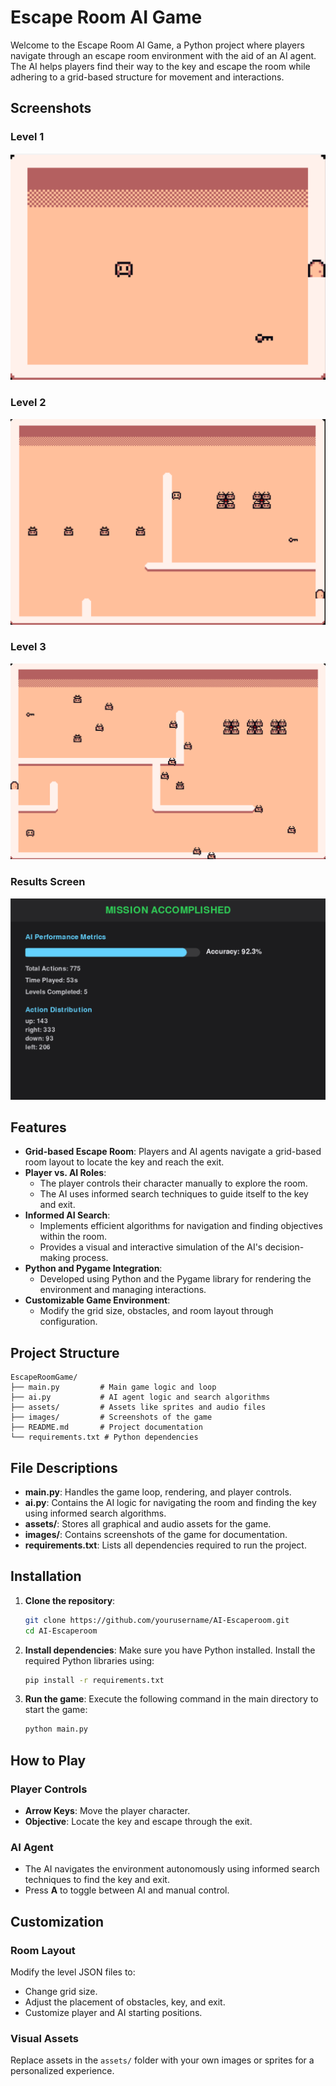 # Escape Room AI Game

Welcome to the Escape Room AI Game, a Python project where players navigate through an escape room environment with the aid of an AI agent. The AI helps players find their way to the key and escape the room while adhering to a grid-based structure for movement and interactions.

## Screenshots

### Level 1
![Level 1](images/image-1.png)

### Level 2
![Level 2](images/image-2.png)

### Level 3
![Level 3](images/image-3.png)

### Results Screen
![Results Screen](images/image-4.png)

## Features

- **Grid-based Escape Room**: Players and AI agents navigate a grid-based room layout to locate the key and reach the exit.
- **Player vs. AI Roles**:
  - The player controls their character manually to explore the room.
  - The AI uses informed search techniques to guide itself to the key and exit.
- **Informed AI Search**:
  - Implements efficient algorithms for navigation and finding objectives within the room.
  - Provides a visual and interactive simulation of the AI's decision-making process.
- **Python and Pygame Integration**:
  - Developed using Python and the Pygame library for rendering the environment and managing interactions.
- **Customizable Game Environment**:
  - Modify the grid size, obstacles, and room layout through configuration.

## Project Structure

```
EscapeRoomGame/
├── main.py         # Main game logic and loop
├── ai.py           # AI agent logic and search algorithms
├── assets/         # Assets like sprites and audio files
├── images/         # Screenshots of the game
├── README.md       # Project documentation
└── requirements.txt # Python dependencies
```

## File Descriptions

- **main.py**: Handles the game loop, rendering, and player controls.
- **ai.py**: Contains the AI logic for navigating the room and finding the key using informed search algorithms.
- **assets/**: Stores all graphical and audio assets for the game.
- **images/**: Contains screenshots of the game for documentation.
- **requirements.txt**: Lists all dependencies required to run the project.

## Installation

1. **Clone the repository**:
   ```bash
   git clone https://github.com/yourusername/AI-Escaperoom.git
   cd AI-Escaperoom
   ```

2. **Install dependencies**:
   Make sure you have Python installed. Install the required Python libraries using:
   ```bash
   pip install -r requirements.txt
   ```

3. **Run the game**:
   Execute the following command in the main directory to start the game:
   ```bash
   python main.py
   ```




## How to Play

### Player Controls
- **Arrow Keys**: Move the player character.
- **Objective**: Locate the key and escape through the exit.

### AI Agent
- The AI navigates the environment autonomously using informed search techniques to find the key and exit.
- Press **A** to toggle between AI and manual control.

## Customization

### Room Layout
Modify the level JSON files to:
- Change grid size.
- Adjust the placement of obstacles, key, and exit.
- Customize player and AI starting positions.

### Visual Assets
Replace assets in the `assets/` folder with your own images or sprites for a personalized experience. 